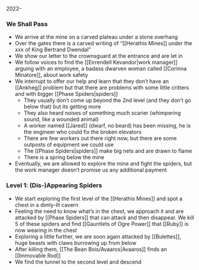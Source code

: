 2022-

### We Shall Pass
- We arrive at the mine on a carved plateau under a stone overhang
- Over the gates there is a carved writing of “[[Herathis Mines]] under the xxx of King Bertrand Dwendal”
- We show our letter to the crownsguard at the entrance and are let in
- We follow voices to find the [[Eirrendell Kevandor|work manager]] arguing with an employee, a badass dwarven woman called [[Corinna Minatore]], about work safety
- We interrupt to offer our help and learn that they don’t have an [[Ankheg]] problem but that there are problems with some little critters and with bigger [[Phase Spiders|spiders]]
	- They usually don’t come up beyond the 2nd level (and they don’t go below that) but its getting more
	- They also heard noises of something much scarier (whimpering sound, like a wounded animal)
	- A worker named [[Jared]] (dwarf, no beard) has been missing, he is the engineer who could fix the broken elevators
	- There are few workers out there right now, but there are some outposts of equipment we could use 
	- The [[Phase Spiders|spiders]] make big nets and are drawn to flame
	- There is a spring below the mine
- Eventually, we are allowed to explore the mine and fight the spiders, but the work manager doesn’t promise us any additional payment

### Level 1: (Dis-)Appearing Spiders 
- We start exploring the first level of the [[Herathis Mines]] and spot a chest in a dimly-lit cavern
- Feeling the need to know what’s in the chest, we approach it and are attacked by [[Phase Spiders]] that can attack and then disappear. We kill 5 of these spiders and find [[Gauntlets of Ogre Power]] that [[Ruby]] is now wearing in the chest
- Exploring a little further, we are soon again attacked by [[Bulettes]], huge beasts with claws burrowing up from below
- After killing them, [[The Bean Bois/Avaaros|Avaaros]] finds an [[Immovable Rod]]
- We find the tunnel to the second level and descend

